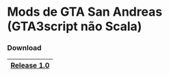 # Mods de GTA San Andreas (GTA3script não Scala)

### Download

|[Release 1.0][release1]|
|---|

<!-- Links -->
[release1]: https://github.com/RitzyVex/GTA3script/releases/tag/v1.0